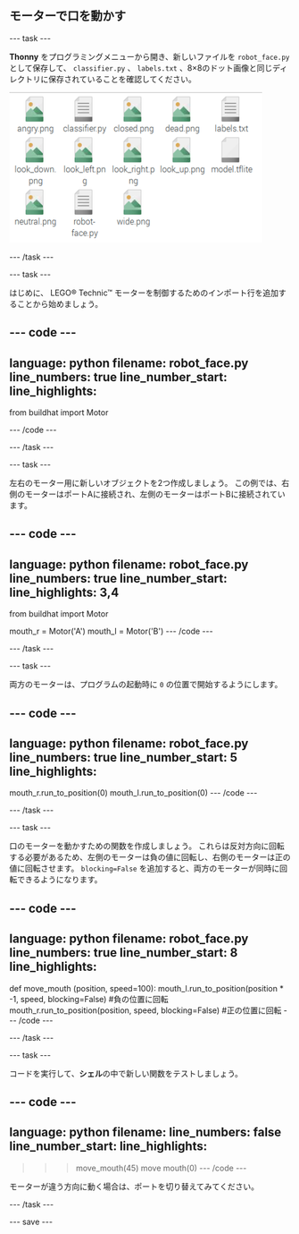 ## モーターで口を動かす

--- task ---

**Thonny** をプログラミングメニューから開き、新しいファイルを `robot_face.py` として保存して、 `classifier.py` 、 `labels.txt` 、8×8のドット画像と同じディレクトリに保存されていることを確認してください。

![robot_face.py を保存する場所のファイル構造を示す図。](images/file_structure.png)

--- /task ---

--- task ---

はじめに、 LEGO® Technic™ モーターを制御するためのインポート行を追加することから始めましょう。

--- code ---
---
language: python 
filename: robot_face.py 
line_numbers: true 
line_number_start:
line_highlights:
---

from buildhat import Motor

--- /code ---

--- /task ---

--- task ---

左右のモーター用に新しいオブジェクトを2つ作成しましょう。 この例では、右側のモーターはポートAに接続され、左側のモーターはポートBに接続されています。

--- code ---
---
language: python 
filename: robot_face.py 
line_numbers: true 
line_number_start:
line_highlights: 3,4
---
from buildhat import Motor

mouth_r = Motor('A') 
mouth_l = Motor('B')
--- /code ---

--- /task ---

--- task ---

両方のモーターは、プログラムの起動時に `0` の位置で開始するようにします。

--- code ---
---
language: python 
filename: robot_face.py 
line_numbers: true 
line_number_start: 5
line_highlights:
---

mouth_r.run_to_position(0) 
mouth_l.run_to_position(0)
--- /code ---

--- /task ---

--- task ---

口のモーターを動かすための関数を作成しましょう。 これらは反対方向に回転する必要があるため、左側のモーターは負の値に回転し、右側のモーターは正の値に回転させます。 `blocking=False` を追加すると、両方のモーターが同時に回転できるようになります。

--- code ---
---
language: python 
filename: robot_face.py 
line_numbers: true 
line_number_start: 8
line_highlights:
---
def move_mouth (position, speed=100): 
    mouth_l.run_to_position(position * -1, speed, blocking=False) #負の位置に回転 
    mouth_r.run_to_position(position, speed, blocking=False) #正の位置に回転
--- /code ---

--- /task ---

--- task ---

コードを実行して、**シェル**の中で新しい関数をテストしましょう。

--- code ---
---
language: python
filename: 
line_numbers: false
line_number_start: 
line_highlights: 
---
>>> move_mouth(45)
>>> move mouth(0)
--- /code ---

モーターが違う方向に動く場合は、ポートを切り替えてみてください。

--- /task ---

--- save ---
